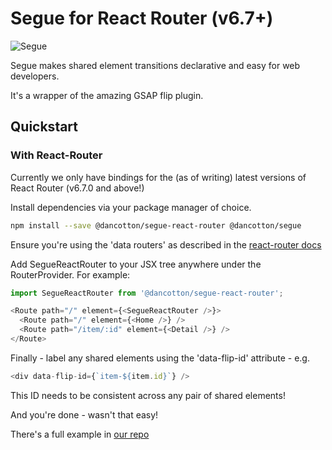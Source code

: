 # Segue for React Router (v6.7+)

![Segue](https://user-images.githubusercontent.com/21035486/216847115-d709992f-33a9-4e8e-a5e2-e15e551c29e9.gif)

Segue makes shared element transitions declarative and easy for web developers.

It's a wrapper of the amazing GSAP flip plugin.

## Quickstart

### With React-Router

Currently we only have bindings for the (as of writing) latest versions of React Router (v6.7.0 and above!)

Install dependencies via your package manager of choice.
```bash
npm install --save @dancotton/segue-react-router @dancotton/segue
```

Ensure you're using the 'data routers' as described in the [react-router docs](https://reactrouter.com/en/main/routers/create-browser-router#createbrowserrouter)

Add SegueReactRouter to your JSX tree anywhere under the RouterProvider. For example:
```javascript
import SegueReactRouter from '@dancotton/segue-react-router';

<Route path="/" element={<SegueReactRouter />}>
  <Route path="/" element={<Home />} />
  <Route path="/item/:id" element={<Detail />} />
</Route>
```

Finally - label any shared elements using the 'data-flip-id' attribute - e.g. 
```javascript
<div data-flip-id={`item-${item.id}`} />
```

This ID needs to be consistent across any pair of shared elements!

And you're done - wasn't that easy!

There's a full example in [our repo](https://github.com/daniel-cotton/segue/tree/live/packages/examples/react-segue-example)